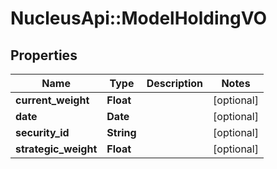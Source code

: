 # NucleusApi::ModelHoldingVO

## Properties
Name | Type | Description | Notes
------------ | ------------- | ------------- | -------------
**current_weight** | **Float** |  | [optional] 
**date** | **Date** |  | [optional] 
**security_id** | **String** |  | [optional] 
**strategic_weight** | **Float** |  | [optional] 


